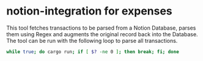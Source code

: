 # notion-integration for expenses

This tool fetches transactions to be parsed from a Notion Database, parses them using Regex and augments the original record back into the Database.
The tool can be run with the following loop to parse all transactions.

```bash
while true; do cargo run; if [ $? -ne 0 ]; then break; fi; done
```